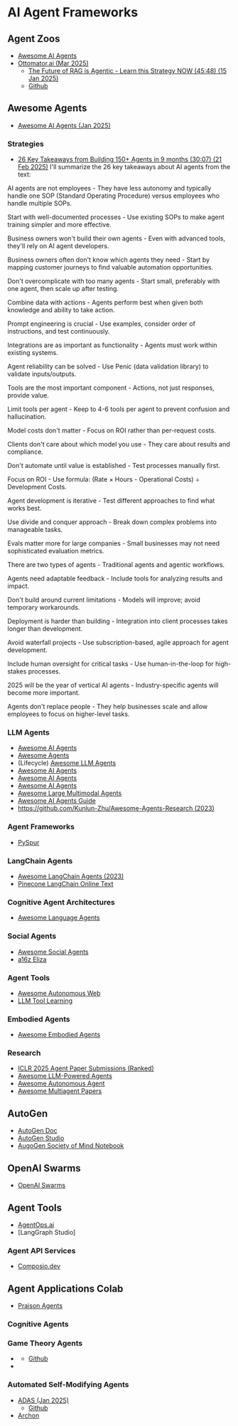 # AI Agent Frameworks

## Agent Zoos

* [Awesome AI Agents](https://github.com/ChatTeach/Awesome-AI-Agents/blob/main/AGENTS.md)
* [Ottomator.ai (Mar 2025)](https://studio.ottomator.ai/)
  * [The Future of RAG is Agentic - Learn this Strategy NOW (45:48) (15 Jan 2025)](https://www.youtube.com/watch?v=_R-ff4ZMLC8)
  * [Github](https://github.com/coleam00/ottomator-agents)

## Awesome Agents

* [Awesome AI Agents (Jan 2025)](https://github.com/jim-schwoebel/awesome_ai_agents)

### Strategies

* [26 Key Takeaways from Building 150+ Agents in 9 months (30:07) (21 Feb 2025)](https://www.youtube.com/watch?v=jmeGqDu4tPU)
I'll summarize the 26 key takeaways about AI agents from the text:

AI agents are not employees - They have less autonomy and typically handle one SOP (Standard Operating Procedure) versus employees who handle multiple SOPs.

Start with well-documented processes - Use existing SOPs to make agent training simpler and more effective.

Business owners won't build their own agents - Even with advanced tools, they'll rely on AI agent developers.

Business owners often don't know which agents they need - Start by mapping customer journeys to find valuable automation opportunities.

Don't overcomplicate with too many agents - Start small, preferably with one agent, then scale up after testing.

Combine data with actions - Agents perform best when given both knowledge and ability to take action.

Prompt engineering is crucial - Use examples, consider order of instructions, and test continuously.

Integrations are as important as functionality - Agents must work within existing systems.

Agent reliability can be solved - Use Penic (data validation library) to validate inputs/outputs.

Tools are the most important component - Actions, not just responses, provide value.

Limit tools per agent - Keep to 4-6 tools per agent to prevent confusion and hallucination.

Model costs don't matter - Focus on ROI rather than per-request costs.

Clients don't care about which model you use - They care about results and compliance.

Don't automate until value is established - Test processes manually first.

Focus on ROI - Use formula: (Rate × Hours - Operational Costs) ÷ Development Costs.

Agent development is iterative - Test different approaches to find what works best.

Use divide and conquer approach - Break down complex problems into manageable tasks.

Evals matter more for large companies - Small businesses may not need sophisticated evaluation metrics.

There are two types of agents - Traditional agents and agentic workflows.

Agents need adaptable feedback - Include tools for analyzing results and impact.

Don't build around current limitations - Models will improve; avoid temporary workarounds.

Deployment is harder than building - Integration into client processes takes longer than development.

Avoid waterfall projects - Use subscription-based, agile approach for agent development.

Include human oversight for critical tasks - Use human-in-the-loop for high-stakes processes.

2025 will be the year of vertical AI agents - Industry-specific agents will become more important.

Agents don't replace people - They help businesses scale and allow employees to focus on higher-level tasks.

### LLM Agents

* [Awesome AI Agents](https://github.com/e2b-dev/awesome-ai-agents)
* [Awesome Agents](https://github.com/kyrolabs/awesome-agents)
* (Lifecycle) [Awesome LLM Agents](https://github.com/junhua/awesome-llm-agents)
* [Awesome AI Agents](https://github.com/Jenqyang/Awesome-AI-Agents)
* [Awesome AI Agents](https://github.com/slavakurilyak/awesome-ai-agents)
* [Awesome AI Agents](https://github.com/kaushikb11/awesome-llm-agents)
* [Awesome Large Multimodal Agents](https://github.com/jun0wanan/awesome-large-multimodal-agents)
* [Awesome AI Agents Guide](https://github.com/algomatic-inc/awesome-ai-agents-guide)
* [https://github.com/Kunlun-Zhu/Awesome-Agents-Research (2023)](https://github.com/Kunlun-Zhu/Awesome-Agents-Research)

### Agent Frameworks

* [PySpur](https://github.com/PySpur-Dev/pyspur)

### LangChain Agents

* [Awesome LangChain Agents (2023)](https://github.com/EniasCailliau/awesome-langchain-agents)
* [Pinecone LangChain Online Text](https://www.pinecone.io/learn/series/langchain/langchain-agents/)

### Cognitive Agent Architectures

* [Awesome Language Agents](https://github.com/ysymyth/awesome-language-agents)

### Social Agents

* [Awesome Social Agents](https://github.com/sotopia-lab/awesome-social-agents)
* [a16z Eliza](https://github.com/dabit3/ai-agent-cognitivedriftt)

### Agent Tools

* [Awesome Autonomous Web](https://github.com/Agent-Tools/awesome-autonomous-web)
* [LLM Tool Learning](https://github.com/quchangle1/LLM-Tool-Survey)

### Embodied Agents

* [Awesome Embodied Agents](https://github.com/zchoi/Awesome-Embodied-Agent-with-LLMs)

### Research

* [ICLR 2025 Agent Paper Submissions (Ranked)](https://github.com/Aaron617/ICLR-2025-Submissions-Agent)
* [Awesome LLM-Powered Agents](https://github.com/hyp1231/awesome-llm-powered-agent)
* [Awesome Autonomous Agent](https://github.com/lafmdp/Awesome-Papers-Autonomous-Agent)
* [Awesome Multiagent Papers](https://github.com/kyegomez/awesome-multi-agent-papers)

## AutoGen

* [AutoGen Doc](https://microsoft.github.io/autogen/)
* [AutoGen Studio](https://www.microsoft.com/en-us/research/blog/introducing-autogen-studio-a-low-code-interface-for-building-multi-agent-workflows/)
* [AugoGen Society of Mind Notebook](https://microsoft.github.io/autogen/docs/notebooks/agentchat_society_of_mind/)

## OpenAI Swarms

* [OpenAI Swarms](https://github.com/openai/swarm)

## Agent Tools

* [AgentOps.ai](https://www.agentops.ai/)
* [LangGraph Studio]

### Agent API Services

* [Composio.dev](https://composio.dev/)

## Agent Applications Colab

* [Praison Agents](https://github.com/MervinPraison/PraisonAI/tree/main/cookbooks/notebooks)

### Cognitive Agents


### Game Theory Agents

* []()
  * [Github](https://github.com/dicelab-rhul/GAMA)
* []()

### Automated Self-Modifying Agents

* [ADAS (Jan 2025)](https://github.com/ShengranHu/ADAS)
  * [Github](https://github.com/ShengranHu/ADAS)
* [Archon](https://github.com/coleam00/Archon)